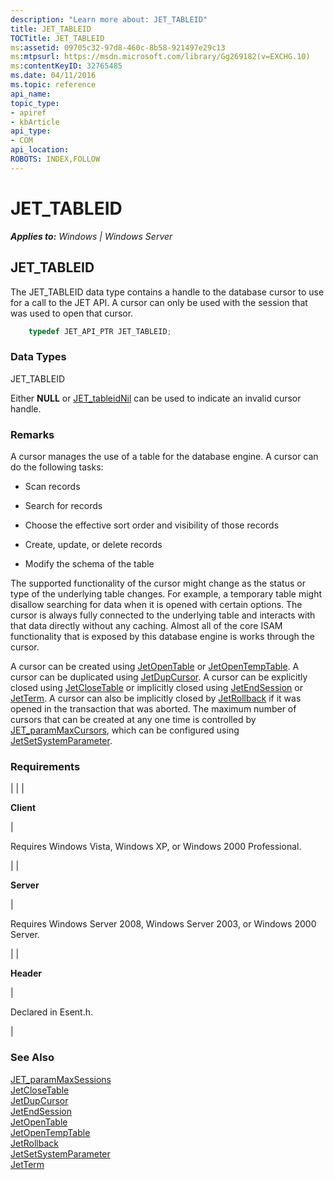 ```yaml
---
description: "Learn more about: JET_TABLEID"
title: JET_TABLEID
TOCTitle: JET_TABLEID
ms:assetid: 09705c32-97d8-460c-8b58-921497e29c13
ms:mtpsurl: https://msdn.microsoft.com/library/Gg269182(v=EXCHG.10)
ms:contentKeyID: 32765485
ms.date: 04/11/2016
ms.topic: reference
api_name: 
topic_type: 
- apiref
- kbArticle
api_type: 
- COM
api_location: 
ROBOTS: INDEX,FOLLOW
---
```


# JET_TABLEID


_**Applies to:** Windows | Windows Server_

## JET_TABLEID

The JET_TABLEID data type contains a handle to the database cursor to use for a call to the JET API. A cursor can only be used with the session that was used to open that cursor.

```cpp
    typedef JET_API_PTR JET_TABLEID;
```

### Data Types

JET_TABLEID

Either **NULL** or [JET_tableidNil](./invalid-handle-constants.md) can be used to indicate an invalid cursor handle.

### Remarks

A cursor manages the use of a table for the database engine. A cursor can do the following tasks:

  - Scan records

  - Search for records

  - Choose the effective sort order and visibility of those records

  - Create, update, or delete records

  - Modify the schema of the table

The supported functionality of the cursor might change as the status or type of the underlying table changes. For example, a temporary table might disallow searching for data when it is opened with certain options. The cursor is always fully connected to the underlying table and interacts with that data directly without any caching. Almost all of the core ISAM functionality that is exposed by this database engine is works through the cursor.

A cursor can be created using [JetOpenTable](./jetopentable-function.md) or [JetOpenTempTable](./jetopentemptable-function.md). A cursor can be duplicated using [JetDupCursor](./jetdupcursor-function.md). A cursor can be explicitly closed using [JetCloseTable](./jetclosetable-function.md) or implicitly closed using [JetEndSession](./jetendsession-function.md) or [JetTerm](./jetterm-function.md). A cursor can also be implicitly closed by [JetRollback](./jetrollback-function.md) if it was opened in the transaction that was aborted. The maximum number of cursors that can be created at any one time is controlled by [JET_paramMaxCursors](./resource-parameters.md), which can be configured using [JetSetSystemParameter](./jetsetsystemparameter-function.md).

### Requirements


| 
|
| <p><strong>Client</strong></p> | <p>Requires Windows Vista, Windows XP, or Windows 2000 Professional.</p> | 
| <p><strong>Server</strong></p> | <p>Requires Windows Server 2008, Windows Server 2003, or Windows 2000 Server.</p> | 
| <p><strong>Header</strong></p> | <p>Declared in Esent.h.</p> | 



### See Also

[JET_paramMaxSessions](./resource-parameters.md)  
[JetCloseTable](./jetclosetable-function.md)  
[JetDupCursor](./jetdupcursor-function.md)  
[JetEndSession](./jetendsession-function.md)  
[JetOpenTable](./jetopentable-function.md)  
[JetOpenTempTable](./jetopentemptable-function.md)  
[JetRollback](./jetrollback-function.md)  
[JetSetSystemParameter](./jetsetsystemparameter-function.md)  
[JetTerm](./jetterm-function.md)
